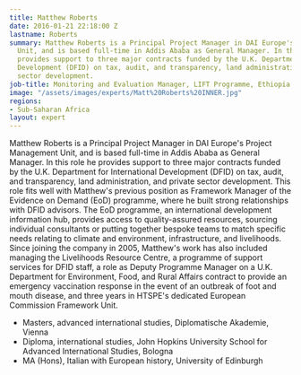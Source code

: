 ```yaml
---
title: Matthew Roberts
date: 2016-01-21 22:18:00 Z
lastname: Roberts
summary: Matthew Roberts is a Principal Project Manager in DAI Europe's Project Management
  Unit, and is based full-time in Addis Ababa as General Manager. In this role he
  provides support to three major contracts funded by the U.K. Department for International
  Development (DFID) on tax, audit, and transparency, land administration, and private
  sector development.
job-title: Monitoring and Evaluation Manager, LIFT Programme, Ethiopia
image: "/assets/images/experts/Matt%20Roberts%20INNER.jpg"
regions:
- Sub-Saharan Africa
layout: expert
---
```


Matthew Roberts is a Principal Project Manager in DAI Europe's Project Management Unit, and is based full-time in Addis Ababa as General Manager. In this role he provides support to three major contracts funded by the U.K. Department for International Development (DFID) on tax, audit, and transparency, land administration, and private sector development. This role fits well with Matthew's previous position as Framework Manager of the Evidence on Demand (EoD) programme, where he built strong relationships with DFID advisors. The EoD programme, an international development information hub, provides access to quality-assured resources, sourcing individual consultants or putting together bespoke teams to match specific needs relating to climate and environment, infrastructure, and livelihoods. Since joining the company in 2005, Matthew's work has also included managing the Livelihoods Resource Centre, a programme of support services for DFID staff, a role as Deputy Programme Manager on a U.K. Department for Environment, Food, and Rural Affairs contract to provide an emergency vaccination response in the event of an outbreak of foot and mouth disease, and three years in HTSPE's dedicated European Commission Framework Unit.

* Masters, advanced international studies, Diplomatische Akademie, Vienna
* Diploma, international studies, John Hopkins University School for Advanced International Studies, Bologna
* MA (Hons), Italian with European history, University of Edinburgh
